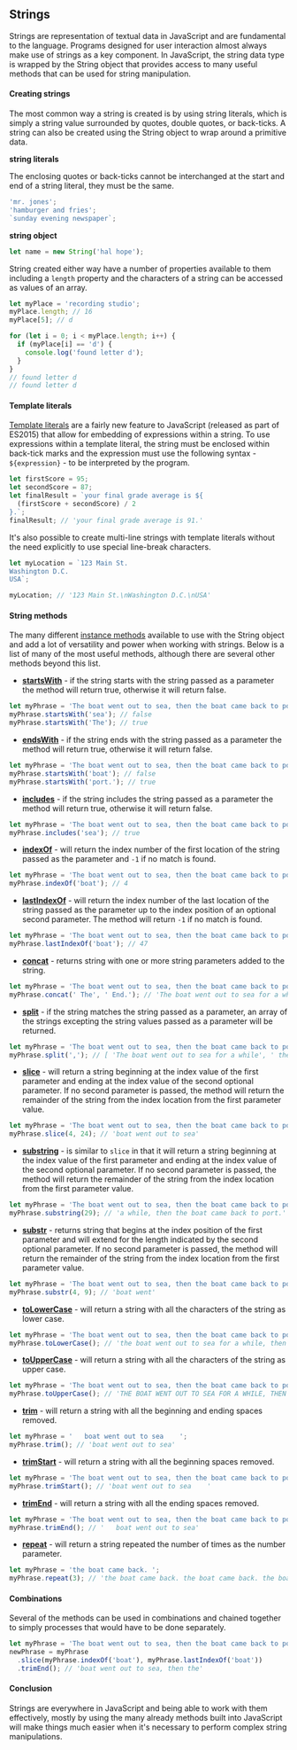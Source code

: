 ## Strings

Strings are representation of textual data in JavaScript and are fundamental to the language. Programs designed for user interaction almost always make use of strings as a key component. In JavaScript, the string data type is wrapped by the String object that provides access to many useful methods that can be used for string manipulation.

#### Creating strings

The most common way a string is created is by using string literals, which is simply a string value surrounded by quotes, double quotes, or back-ticks. A string can also be created using the String object to wrap around a primitive data.

**string literals**

The enclosing quotes or back-ticks cannot be interchanged at the start and end of a string literal, they must be the same.

```javascript
'mr. jones';
'hamburger and fries';
`sunday evening newspaper`;
```

**string object**

```javascript
let name = new String('hal hope');
```

String created either way have a number of properties available to them including a `length` property and the characters of a string can be accessed as values of an array.

```javascript
let myPlace = 'recording studio';
myPlace.length; // 16
myPlace[5]; // d

for (let i = 0; i < myPlace.length; i++) {
  if (myPlace[i] == 'd') {
    console.log('found letter d');
  }
}
// found letter d
// found letter d
```

#### Template literals

[Template literals](https://developer.mozilla.org/en-US/docs/Web/JavaScript/Reference/Template_literals) are a fairly new feature to JavaScript (released as part of ES2015) that allow for embedding of expressions within a string. To use expressions within a template literal, the string must be enclosed within back-tick marks and the expression must use the following syntax - `${expression}` - to be interpreted by the program.

```javascript
let firstScore = 95;
let secondScore = 87;
let finalResult = `your final grade average is ${
  (firstScore + secondScore) / 2
}.`;
finalResult; // 'your final grade average is 91.'
```

It's also possible to create multi-line strings with template literals without the need explicitly to use special line-break characters.

```javascript
let myLocation = `123 Main St.
Washington D.C.
USA`;

myLocation; // '123 Main St.\nWashington D.C.\nUSA'
```

#### String methods

The many different [instance methods](https://developer.mozilla.org/en-US/docs/Web/JavaScript/Reference/Global_Objects/String#instance_methods) available to use with the String object and add a lot of versatility and power when working with strings. Below is a list of many of the most useful methods, although there are several other methods beyond this list.

- **[startsWith](https://developer.mozilla.org/en-US/docs/Web/JavaScript/Reference/Global_Objects/String/startsWith)** - if the string starts with the string passed as a parameter the method will return true, otherwise it will return false.

```javascript
let myPhrase = 'The boat went out to sea, then the boat came back to port.';
myPhrase.startsWith('sea'); // false
myPhrase.startsWith('The'); // true
```

- **[endsWith](https://developer.mozilla.org/en-US/docs/Web/JavaScript/Reference/Global_Objects/String/endsWith)** - if the string ends with the string passed as a parameter the method will return true, otherwise it will return false.

```javascript
let myPhrase = 'The boat went out to sea, then the boat came back to port.';
myPhrase.startsWith('boat'); // false
myPhrase.startsWith('port.'); // true
```

- **[includes](https://developer.mozilla.org/en-US/docs/Web/JavaScript/Reference/Global_Objects/String/includes)** - if the string includes the string passed as a parameter the method will return true, otherwise it will return false.

```javascript
let myPhrase = 'The boat went out to sea, then the boat came back to port.';
myPhrase.includes('sea'); // true
```

- **[indexOf](https://developer.mozilla.org/en-US/docs/Web/JavaScript/Reference/Global_Objects/String/indexOf)** - will return the index number of the first location of the string passed as the parameter and `-1` if no match is found.

```javascript
let myPhrase = 'The boat went out to sea, then the boat came back to port.';
myPhrase.indexOf('boat'); // 4
```

- **[lastIndexOf]()** - will return the index number of the last location of the string passed as the parameter up to the index position of an optional second parameter. The method will return `-1` if no match is found.

```javascript
let myPhrase = 'The boat went out to sea, then the boat came back to port.';
myPhrase.lastIndexOf('boat'); // 47
```

- **[concat](https://developer.mozilla.org/en-US/docs/Web/JavaScript/Reference/Global_Objects/String/concat)** - returns string with one or more string parameters added to the string.

```javascript
let myPhrase = 'The boat went out to sea, then the boat came back to port.';
myPhrase.concat(' The', ' End.'); // 'The boat went out to sea for a while, then the boat came back to port. The End.'
```

- **[split](https://developer.mozilla.org/en-US/docs/Web/JavaScript/Reference/Global_Objects/String/split)** - if the string matches the string passed as a parameter, an array of the strings excepting the string values passed as a parameter will be returned.

```javascript
let myPhrase = 'The boat went out to sea, then the boat came back to port.';
myPhrase.split(','); // [ 'The boat went out to sea for a while', ' then the boat came back to port.' ];
```

- **[slice](https://developer.mozilla.org/en-US/docs/Web/JavaScript/Reference/Global_Objects/String/slice)** - will return a string beginning at the index value of the first parameter and ending at the index value of the second optional parameter. If no second parameter is passed, the method will return the remainder of the string from the index location from the first parameter value.

```javascript
let myPhrase = 'The boat went out to sea, then the boat came back to port.';
myPhrase.slice(4, 24); // 'boat went out to sea'
```

- **[substring](https://developer.mozilla.org/en-US/docs/Web/JavaScript/Reference/Global_Objects/String/substring)** - is similar to `slice` in that it will return a string beginning at the index value of the first parameter and ending at the index value of the second optional parameter. If no second parameter is passed, the method will return the remainder of the string from the index location from the first parameter value.

```javascript
let myPhrase = 'The boat went out to sea, then the boat came back to port.';
myPhrase.substring(29); // 'a while, then the boat came back to port.'
```

- **[substr](https://developer.mozilla.org/en-US/docs/Web/JavaScript/Reference/Global_Objects/String/substr)** - returns string that begins at the index position of the first parameter and will extend for the length indicated by the second optional parameter. If no second parameter is passed, the method will return the remainder of the string from the index location from the first parameter value.

```javascript
let myPhrase = 'The boat went out to sea, then the boat came back to port.';
myPhrase.substr(4, 9); // 'boat went'
```

- **[toLowerCase](https://developer.mozilla.org/en-US/docs/Web/JavaScript/Reference/Global_Objects/String/toLowerCase)** - will return a string with all the characters of the string as lower case.

```javascript
let myPhrase = 'The boat went out to sea, then the boat came back to port.';
myPhrase.toLowerCase(); // 'the boat went out to sea for a while, then the boat came back to port.'
```

- **[toUpperCase](https://developer.mozilla.org/en-US/docs/Web/JavaScript/Reference/Global_Objects/String/toUpperCase)** - will return a string with all the characters of the string as upper case.

```javascript
let myPhrase = 'The boat went out to sea, then the boat came back to port.';
myPhrase.toUpperCase(); // 'THE BOAT WENT OUT TO SEA FOR A WHILE, THEN THE BOAT CAME BACK TO PORT.'
```

- **[trim](https://developer.mozilla.org/en-US/docs/Web/JavaScript/Reference/Global_Objects/String/Trim)** - will return a string with all the beginning and ending spaces removed.

```javascript
let myPhrase = '   boat went out to sea    ';
myPhrase.trim(); // 'boat went out to sea'
```

- **[trimStart]()** - will return a string with all the beginning spaces removed.

```javascript
let myPhrase = 'The boat went out to sea, then the boat came back to port.';
myPhrase.trimStart(); // 'boat went out to sea    '
```

- **[trimEnd]()** - will return a string with all the ending spaces removed.

```javascript
let myPhrase = 'The boat went out to sea, then the boat came back to port.';
myPhrase.trimEnd(); // '   boat went out to sea'
```

- **[repeat](https://developer.mozilla.org/en-US/docs/Web/JavaScript/Reference/Global_Objects/String/repeat)** - will return a string repeated the number of times as the number parameter.

```javascript
let myPhrase = 'the boat came back. ';
myPhrase.repeat(3); // 'the boat came back. the boat came back. the boat came back. '
```

#### Combinations

Several of the methods can be used in combinations and chained together to simply processes that would have to be done separately.

```javascript
let myPhrase = 'The boat went out to sea, then the boat came back to port.';
newPhrase = myPhrase
  .slice(myPhrase.indexOf('boat'), myPhrase.lastIndexOf('boat'))
  .trimEnd(); // 'boat went out to sea, then the'
```

#### Conclusion

Strings are everywhere in JavaScript and being able to work with them effectively, mostly by using the many already methods built into JavaScript will make things much easier when it's necessary to perform complex string manipulations.
